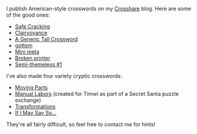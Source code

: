 I publish American-style crosswords on my [Crosshare](https://crosshare.org/noneuclidean) blog. Here are some of the good ones:

- [Safe Cracking](https://crosshare.org/crosswords/ukxV734V4ZETqDehJkgP/safe-cracking)
- [Clairvoyance](https://crosshare.org/crosswords/zepzQgwWfs8ZmkeJd5wt/clairvoyance)
- [A Generic Tall Crossword](https://crosshare.org/crosswords/E3ZcTKTP7GQDIyqZgWpK/a-generic-tall-crossword)
- [gottem](https://crosshare.org/crosswords/uSqYMFACYwmhvwo15mQR/gottem)
- [Mini meta](https://crosshare.org/crosswords/pzJvDSKKnYptHuHf3mnO/mini-meta)
- [Broken printer](https://crosshare.org/crosswords/lJMSLpTSIRge77ZSj4SN/broken-printer)
- [Semi-themeless #1](https://crosshare.org/crosswords/FbmMDXBiieddgglXMtwE/semi-themeless-1)

I've also made four variety cryptic crosswords:

- [Moving Parts](https://docs.google.com/spreadsheets/d/1IPii82pM4GkUHKyTvHyLOKIUWPEtysIAF4_5ez1BHu8/edit#gid=19501955)
- [Manual Labors](https://docs.google.com/spreadsheets/d/1EN2Jqa0iNRoNCxo4YyrqDip_PK1NRPmyA2olW0Kh-48/edit#gid=1893055120) (created for Timwi as part of a Secret Santa puzzle exchange)
- [Transformations](https://docs.google.com/spreadsheets/d/1GZcvAIvxwNbflOtpSmHy8Og75NQsV-VMgOlCxy-i-38)
- [If I May Say So...](https://docs.google.com/spreadsheets/d/1WWzxYs9OckWeNT1k14TG02TuHTNIh2870jCJ6cRrSMs)

They're all fairly difficult, so feel free to contact me for hints!
